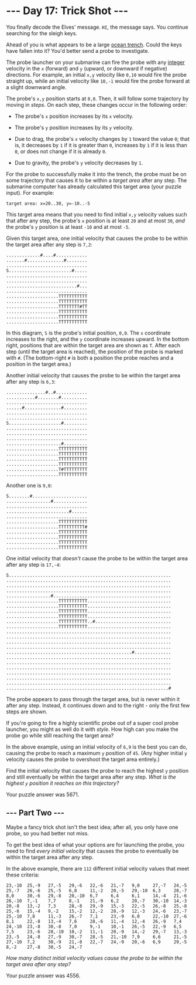 # --- Day 17: Trick Shot ---

You finally decode the Elves' message. `HI`, the message says. You continue searching for the sleigh keys.

Ahead of you is what appears to be a large [ocean trench](https://en.wikipedia.org/wiki/Oceanic_trench). Could the keys have fallen into it? You'd better send a probe to investigate.

The probe launcher on your submarine can fire the probe with any [integer](https://en.wikipedia.org/wiki/Integer) velocity in the `x` (forward) and `y` (upward, or downward if negative) directions. For example, an initial `x,y` velocity like `0,10` would fire the probe straight up, while an initial velocity like `10,-1` would fire the probe forward at a slight downward angle.

The probe's `x,y` position starts at `0,0`. Then, it will follow some trajectory by moving in *steps*. On each step, these changes occur in the following order:


 - The probe's `x` position increases by its `x` velocity.

 - The probe's `y` position increases by its `y` velocity.

 - Due to drag, the probe's `x` velocity changes by `1` toward the value `0`; that is, it decreases by `1` if it is greater than `0`, increases by `1` if it is less than `0`, or does not change if it is already `0`.

 - Due to gravity, the probe's `y` velocity decreases by `1`.


For the probe to successfully make it into the trench, the probe must be on some trajectory that causes it to be within a *target area* after any step. The submarine computer has already calculated this target area (your puzzle input). For example:

`target area: x=20..30, y=-10..-5`

This target area means that you need to find initial `x,y` velocity values such that after any step, the probe's `x` position is at least `20` and at most `30`, *and* the probe's `y` position is at least `-10` and at most `-5`.

Given this target area, one initial velocity that causes the probe to be within the target area after any step is `7,2`:

```
.............#....#............
.......#..............#........
...............................
S........................#.....
...............................
...............................
...........................#...
...............................
....................TTTTTTTTTTT
....................TTTTTTTTTTT
....................TTTTTTTT#TT
....................TTTTTTTTTTT
....................TTTTTTTTTTT
....................TTTTTTTTTTT

```

In this diagram, `S` is the probe's initial position, `0,0`. The `x` coordinate increases to the right, and the `y` coordinate increases upward. In the bottom right, positions that are within the target area are shown as `T`. After each step (until the target area is reached), the position of the probe is marked with `#`. (The bottom-right `#` is both a position the probe reaches and a position in the target area.)

Another initial velocity that causes the probe to be within the target area after any step is `6,3`:

```
...............#..#............
...........#........#..........
...............................
......#..............#.........
...............................
...............................
S....................#.........
...............................
...............................
...............................
.....................#.........
....................TTTTTTTTTTT
....................TTTTTTTTTTT
....................TTTTTTTTTTT
....................TTTTTTTTTTT
....................T#TTTTTTTTT
....................TTTTTTTTTTT

```

Another one is `9,0`:

```
S........#.....................
.................#.............
...............................
........................#......
...............................
....................TTTTTTTTTTT
....................TTTTTTTTTT#
....................TTTTTTTTTTT
....................TTTTTTTTTTT
....................TTTTTTTTTTT
....................TTTTTTTTTTT

```

One initial velocity that *doesn't* cause the probe to be within the target area after any step is `17,-4`:

```
S..............................................................
...............................................................
...............................................................
...............................................................
.................#.............................................
....................TTTTTTTTTTT................................
....................TTTTTTTTTTT................................
....................TTTTTTTTTTT................................
....................TTTTTTTTTTT................................
....................TTTTTTTTTTT..#.............................
....................TTTTTTTTTTT................................
...............................................................
...............................................................
...............................................................
...............................................................
................................................#..............
...............................................................
...............................................................
...............................................................
...............................................................
...............................................................
...............................................................
..............................................................#

```

The probe appears to pass through the target area, but is never within it after any step. Instead, it continues down and to the right - only the first few steps are shown.

If you're going to fire a highly scientific probe out of a super cool probe launcher, you might as well do it with *style*. How high can you make the probe go while still reaching the target area?

In the above example, using an initial velocity of `6,9` is the best you can do, causing the probe to reach a maximum `y` position of `45`. (Any higher initial `y` velocity causes the probe to overshoot the target area entirely.)

Find the initial velocity that causes the probe to reach the highest `y` position and still eventually be within the target area after any step. *What is the highest `y` position it reaches on this trajectory?*


Your puzzle answer was 5671.

## --- Part Two ---

Maybe a fancy trick shot isn't the best idea; after all, you only have one probe, so you had better not miss.

To get the best idea of what your options are for launching the probe, you need to find *every initial velocity* that causes the probe to eventually be within the target area after any step.

In the above example, there are `112` different initial velocity values that meet these criteria:

```
23,-10  25,-9   27,-5   29,-6   22,-6   21,-7   9,0     27,-7   24,-5
25,-7   26,-6   25,-5   6,8     11,-2   20,-5   29,-10  6,3     28,-7
8,0     30,-6   29,-8   20,-10  6,7     6,4     6,1     14,-4   21,-6
26,-10  7,-1    7,7     8,-1    21,-9   6,2     20,-7   30,-10  14,-3
20,-8   13,-2   7,3     28,-8   29,-9   15,-3   22,-5   26,-8   25,-8
25,-6   15,-4   9,-2    15,-2   12,-2   28,-9   12,-3   24,-6   23,-7
25,-10  7,8     11,-3   26,-7   7,1     23,-9   6,0     22,-10  27,-6
8,1     22,-8   13,-4   7,6     28,-6   11,-4   12,-4   26,-9   7,4
24,-10  23,-8   30,-8   7,0     9,-1    10,-1   26,-5   22,-9   6,5
7,5     23,-6   28,-10  10,-2   11,-1   20,-9   14,-2   29,-7   13,-3
23,-5   24,-8   27,-9   30,-7   28,-5   21,-10  7,9     6,6     21,-5
27,-10  7,2     30,-9   21,-8   22,-7   24,-9   20,-6   6,9     29,-5
8,-2    27,-8   30,-5   24,-7

```

*How many distinct initial velocity values cause the probe to be within the target area after any step?*


Your puzzle answer was 4556.
